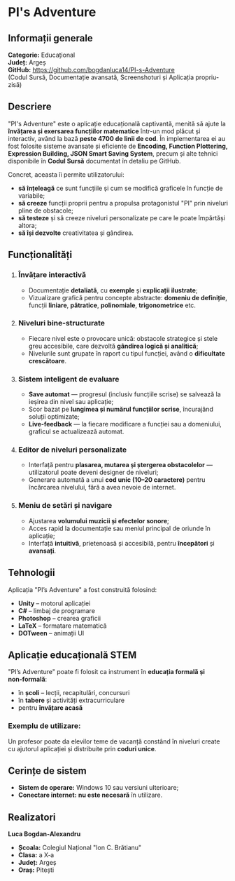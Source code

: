 # PI's Adventure

## Informații generale

**Categorie:** Educațional  
**Județ:** Argeș  
**GitHub:** https://github.com/bogdanluca14/PI-s-Adventure  
(Codul Sursă, Documentație avansată, Screenshoturi și Aplicația propriu-zisă)


## Descriere

"PI's Adventure" este o aplicație educațională captivantă, menită să ajute la **învățarea și exersarea funcțiilor matematice** într-un mod plăcut și interactiv, având la bază **peste 4700 de linii de cod**. În implementarea ei au fost folosite sisteme avansate și eficiente de **Encoding, Function Plottering, Expression Building, JSON Smart Saving System**, precum și alte tehnici disponibile în **Codul Sursă** documentat în detaliu pe GitHub.

Concret, aceasta îi permite utilizatorului:
- **să înțeleagă** ce sunt funcțiile și cum se modifică graficele în funcție de variabile;
- **să creeze** funcții proprii pentru a propulsa protagonistul "PI" prin niveluri pline de obstacole;
- **să testeze** și să creeze niveluri personalizate pe care le poate împărtăși altora;
- **să își dezvolte** creativitatea și gândirea.


## Funcționalități

1. ### Învățare interactivă
   - Documentație **detaliată**, cu **exemple** și **explicații ilustrate**;
   - Vizualizare grafică pentru concepte abstracte: **domeniu de definiție**, funcții **liniare**, **pătratice**, **polinomiale**, **trigonometrice** etc.

2. ### Niveluri bine-structurate
   - Fiecare nivel este o provocare unică: obstacole strategice și stele greu accesibile, care dezvoltă **gândirea logică și analitică**;
   - Nivelurile sunt grupate în raport cu tipul funcției, având o **dificultate crescătoare**.

3. ### Sistem inteligent de evaluare
   - **Save automat** — progresul (inclusiv funcțiile scrise) se salvează la ieșirea din nivel sau aplicație;
   - Scor bazat pe **lungimea și numărul funcțiilor scrise**, încurajând soluții optimizate;
   - **Live‑feedback** — la fiecare modificare a funcției sau a domeniului, graficul se actualizează automat.

4. ### Editor de niveluri personalizate
   - Interfață pentru **plasarea, mutarea și ștergerea obstacolelor** — utilizatorul poate deveni designer de niveluri;
   - Generare automată a unui **cod unic (10–20 caractere)** pentru încărcarea nivelului, fără a avea nevoie de internet.

5. ### Meniu de setări și navigare
   - Ajustarea **volumului muzicii și efectelor sonore**;
   - Acces rapid la documentație sau meniul principal de oriunde în aplicație;
   - Interfață **intuitivă**, prietenoasă și accesibilă, pentru **începători** și **avansați**.


## Tehnologii

Aplicația "PI’s Adventure" a fost construită folosind:

- **Unity** – motorul aplicației  
- **C#** – limbaj de programare  
- **Photoshop** – crearea graficii
- **LaTeX** – formatare matematică  
- **DOTween** – animații UI  


## Aplicație educațională STEM

"PI’s Adventure" poate fi folosit ca instrument în **educația formală și non‑formală**:

- în **școli** – lecții, recapitulări, concursuri  
- în **tabere** și activități extracurriculare  
- pentru **învățare acasă**

### Exemplu de utilizare:
Un profesor poate da elevilor teme de vacanță constând în niveluri create cu ajutorul aplicației și distribuite prin **coduri unice**.


## Cerințe de sistem

- **Sistem de operare:** Windows 10 sau versiuni ulterioare;
- **Conectare internet:** **nu este necesară** în utilizare.


## Realizatori

**Luca Bogdan‑Alexandru**  
- **Școala:** Colegiul Național "Ion C. Brătianu"
- **Clasa:** a X‑a  
- **Județ:** Argeș  
- **Oraș:** Pitești
